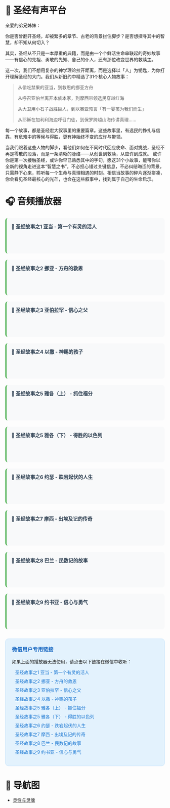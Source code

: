 # <span class="bible-title">📖 圣经有声平台</span>

<div class="intro-card">
  亲爱的弟兄姊妹：

你是否曾翻开圣经，却被繁多的章节、古老的背景拦住脚步？是否想探寻其中的智慧，却不知从何切入？

其实，圣经从不只是一本厚重的典籍，而是由一个个鲜活生命串联起的奇妙故事——有信心的先祖、勇敢的先知、舍己的仆人，还有那位改变世界的救赎主。

这一次，我们不想用复杂的神学理论拉开距离，而是选择以「人」为钥匙，为你打开理解圣经的大门。我们从新旧约中精选了31个核心人物故事：

> 从偷吃禁果的亚当，到救恩的挪亚方舟
>
> 从呼召亚伯兰离开本族本家，到摩西带领选民穿越红海
>
> 从大卫用小石子战胜巨人，到以赛亚预言「有一婴孩为我们而生」
>
> 从耶稣在加利利海边呼召门徒，到保罗跨越山海传讲真理……

每一个故事，都是圣经宏大叙事里的重要篇章。这些故事里，有选民的挣扎与信靠，有危难中的等候与得胜，更有神始终不变的应许与带领。

当我们跟着这些人物的脚步，看他们如何在不同时代回应使命、面对挑战，圣经不再是零散的段落，而是一条清晰的脉络——从创世到救赎，从应许到成就。 或许你是第一次接触圣经，或许你早已熟悉其中的字句，愿这31个小故事，能带你以全新的视角走进这本“智慧之书”。不必担心错过关键信息，不必纠结晦涩的背景，只需静下心来，聆听每一个生命与真理相遇的时刻。相信当故事的碎片逐渐拼凑，你会看见圣经最核心的光芒，也会在这些叙事中，找到属于自己的生命启示。

</div>



# <span class="bible-title">🎧 音频播放器</span>

<div class="audio-list">
  <!-- 圣经故事之1 亚当 第一个有灵的活人 -->
  <div class="audio-item">
    <div class="audio-title">📖 圣经故事之1 亚当 - 第一个有灵的活人</div>
    <div class="audio-player">
      <script src="https://fast.wistia.com/player.js" async></script>
      <script src="https://fast.wistia.com/embed/8apkhza0gq.js" async type="module"></script>
      <style>wistia-player[media-id='8apkhza0gq']:not(:defined) { display: block; filter: blur(5px); }</style>
      <wistia-player media-id="8apkhza0gq" swatch="false" style="width: 350px;height: 50px;"></wistia-player>
    </div>
  </div>

  <!-- 圣经故事之2 挪亚方舟的救恩 -->
  <div class="audio-item">
    <div class="audio-title">📖 圣经故事之2 挪亚 - 方舟的救恩</div>
    <div class="audio-player">
      <script src="https://fast.wistia.com/player.js" async></script>
      <script src="https://fast.wistia.com/embed/fdrgb1xsjg.js" async type="module"></script>
      <style>wistia-player[media-id='fdrgb1xsjg']:not(:defined) { display: block; filter: blur(5px); }</style>
      <wistia-player media-id="fdrgb1xsjg" swatch="false" style="width: 350px;height: 50px;"></wistia-player>
    </div>
  </div>

  <!-- 圣经故事之3 亚伯拉罕 信心之父 -->
  <div class="audio-item">
    <div class="audio-title">📖 圣经故事之3 亚伯拉罕 - 信心之父</div>
    <div class="audio-player">
      <script src="https://fast.wistia.com/player.js" async></script>
      <script src="https://fast.wistia.com/embed/oh0xy6ef1v.js" async type="module"></script>
      <style>wistia-player[media-id='oh0xy6ef1v']:not(:defined) { display: block; filter: blur(5px); }</style>
      <wistia-player media-id="oh0xy6ef1v" swatch="false" style="width: 350px;height: 50px;"></wistia-player>
    </div>
  </div>

  <!-- 圣经故事之4 以撒，神赐的孩子 -->
  <div class="audio-item">
    <div class="audio-title">📖 圣经故事之4 以撒 - 神赐的孩子</div>
    <div class="audio-player">
      <script src="https://fast.wistia.com/player.js" async></script>
      <script src="https://fast.wistia.com/embed/mvr5yng5w7.js" async type="module"></script>
      <style>wistia-player[media-id='mvr5yng5w7']:not(:defined) { display: block; filter: blur(5px); }</style>
      <wistia-player media-id="mvr5yng5w7" swatch="false" style="width: 350px;height: 50px;"></wistia-player>
    </div>
  </div>

  <!-- 圣经故事之5 雅各上 抓住福分 -->
  <div class="audio-item">
    <div class="audio-title">📖 圣经故事之5 雅各（上） - 抓住福分</div>
    <div class="audio-player">
      <script src="https://fast.wistia.com/player.js" async></script>
      <script src="https://fast.wistia.com/embed/6bvfvavzke.js" async type="module"></script>
      <style>wistia-player[media-id='6bvfvavzke']:not(:defined) { display: block; filter: blur(5px); }</style>
      <wistia-player media-id="6bvfvavzke" swatch="false" style="width: 350px;height: 50px;"></wistia-player>
    </div>
  </div>

  <!-- 圣经故事之5 雅各下 得胜的以色列 -->
  <div class="audio-item">
    <div class="audio-title">📖 圣经故事之5 雅各（下） - 得胜的以色列</div>
    <div class="audio-player">
      <script src="https://fast.wistia.com/player.js" async></script>
      <script src="https://fast.wistia.com/embed/jyjzhzkij3.js" async type="module"></script>
      <style>wistia-player[media-id='jyjzhzkij3']:not(:defined) { display: block; filter: blur(5px); }</style>
      <wistia-player media-id="jyjzhzkij3" swatch="false" style="width: 350px;height: 50px;"></wistia-player>
    </div>
  </div>

  <!-- 圣经故事之6 约瑟跌宕起伏的人生 -->
  <div class="audio-item">
    <div class="audio-title">📖 圣经故事之6 约瑟 - 跌宕起伏的人生</div>
    <div class="audio-player">
      <script src="https://fast.wistia.com/player.js" async></script>
      <script src="https://fast.wistia.com/embed/gwqvhqkvlo.js" async type="module"></script>
      <style>wistia-player[media-id='gwqvhqkvlo']:not(:defined) { display: block; filter: blur(5px); }</style>
      <wistia-player media-id="gwqvhqkvlo" swatch="false" style="width: 350px;height: 50px;"></wistia-player>
    </div>
  </div>

  <!-- 圣经故事之7 摩西出埃及记的传奇 -->
  <div class="audio-item">
    <div class="audio-title">📖 圣经故事之7 摩西 - 出埃及记的传奇</div>
    <div class="audio-player">
      <script src="https://fast.wistia.com/player.js" async></script>
      <script src="https://fast.wistia.com/embed/5ira7p7esc.js" async type="module"></script>
      <style>wistia-player[media-id='5ira7p7esc']:not(:defined) { display: block; filter: blur(5px); }</style>
      <wistia-player media-id="5ira7p7esc" swatch="false" style="width: 350px;height: 50px;"></wistia-player>
    </div>
  </div>

  <!-- 圣经故事之8 民数记巴兰的故事 -->
  <div class="audio-item">
    <div class="audio-title">📖 圣经故事之8 巴兰 - 民数记的故事</div>
    <div class="audio-player">
      <script src="https://fast.wistia.com/player.js" async></script>
      <script src="https://fast.wistia.com/embed/vslnzja432.js" async type="module"></script>
      <style>wistia-player[media-id='vslnzja432']:not(:defined) { display: block; filter: blur(5px); }</style>
      <wistia-player media-id="vslnzja432" swatch="false" style="width: 350px;height: 50px;"></wistia-player>
    </div>
  </div>

  <!-- 圣经故事之9 约书亚信心与勇气 -->
  <div class="audio-item">
    <div class="audio-title">📖 圣经故事之9 约书亚 - 信心与勇气</div>
    <div class="audio-player">
      <script src="https://fast.wistia.com/player.js" async></script>
      <script src="https://fast.wistia.com/embed/kn59bj4m5u.js" async type="module"></script>
      <style>wistia-player[media-id='kn59bj4m5u']:not(:defined) { display: block; filter: blur(5px); }</style>
      <wistia-player media-id="kn59bj4m5u" swatch="false" style="width: 350px;height: 50px;"></wistia-player>
    </div>
  </div>
</div>

<!-- 备用方案：直接链接到Wistia页面 -->
<div class="wechat-fallback">
  <h3>微信用户专用链接</h3>
  <p>如果上面的播放器无法使用，请点击以下链接在微信中收听：</p>
  <ul>
    <li><a href="https://alongsocjr.wistia.com/medias/8apkhza0gq" target="_blank">圣经故事之1 亚当 - 第一个有灵的活人</a></li>
    <li><a href="https://alongsocjr.wistia.com/medias/fdrgb1xsjg" target="_blank">圣经故事之2 挪亚 - 方舟的救恩</a></li>
    <li><a href="https://alongsocjr.wistia.com/medias/oh0xy6ef1v" target="_blank">圣经故事之3 亚伯拉罕 - 信心之父</a></li>
    <li><a href="https://alongsocjr.wistia.com/medias/mvr5yng5w7" target="_blank">圣经故事之4 以撒 - 神赐的孩子</a></li>
    <li><a href="https://alongsocjr.wistia.com/medias/6bvfvavzke" target="_blank">圣经故事之5 雅各（上） - 抓住福分</a></li>
    <li><a href="https://alongsocjr.wistia.com/medias/jyjzhzkij3" target="_blank">圣经故事之5 雅各（下） - 得胜的以色列</a></li>
    <li><a href="https://alongsocjr.wistia.com/medias/gwqvhqkvlo" target="_blank">圣经故事之6 约瑟 - 跌宕起伏的人生</a></li>
    <li><a href="https://alongsocjr.wistia.com/medias/5ira7p7esc" target="_blank">圣经故事之7 摩西 - 出埃及记的传奇</a></li>
    <li><a href="https://alongsocjr.wistia.com/medias/vslnzja432" target="_blank">圣经故事之8 巴兰 - 民数记的故事</a></li>
    <li><a href="https://alongsocjr.wistia.com/medias/kn59bj4m5u" target="_blank">圣经故事之9 约书亚 - 信心与勇气</a></li>
  </ul>
</div>


<style>



.audio-list  {
  margin: 25px 0;
}

.audio-item {
  margin-bottom: 20px;
  padding: 15px;
  background: #f8f9fa;
  border-radius: 8px;
  border-left: 4px solid #4CAF50;
}

.audio-title {
  font-weight: bold;
  margin-bottom: 10px;
  color: #2c3e50;
  font-size: 1.1em;
}

.audio-player audio {
  height: 40px;
  border-radius: 4px;
}




.wechat-fallback {
  margin: 30px 0;
  padding: 20px;
  background: #e3f2fd;
  border: 1px solid #bbdefb;
  border-radius: 10px;
}

.wechat-fallback h3 {
  color: #1565c0;
  margin-top: 0;
}

.wechat-fallback ul {
  list-style-type: none;
  padding-left: 0;
}

.wechat-fallback li {
  margin: 8px 0;
}

.wechat-fallback a {
  color: #1976d2;
  text-decoration: none;
  padding: 5px 10px;
  border-radius: 4px;
  transition: background-color 0.3s ease;
}

.wechat-fallback a:hover {
  background-color: #bbdefb;
  text-decoration: underline;
}

/* 响应式设计 */
@media (max-width: 768px) {
  .audio-item {
    flex: 0 0 100%;
    padding: 12px;
    margin-bottom: 15px;
  }
  
  .audio-list {
    gap: 15px;
  }
  
  .wechat-fallback {
    padding: 15px;
  }
}

@media (min-width: 1200px) {
  .audio-item {
    flex: 0 0 calc(33.333% - 20px);
  }
}
</style>

# <span class="bible-title">📖 导航图</span>
- [灵性与灵魂](./bible/test.md)
